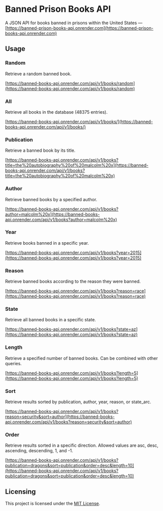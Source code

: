 # Banned Prison Books API
A JSON API for books banned in prisons within the United States — [https://banned-prison-books-api.onrender.com](https://banned-prison-books-api.onrender.com)

## Usage

### Random
Retrieve a random banned book.

[https://banned-books-api.onrender.com/api/v1/books/random](https://banned-books-api.onrender.com/api/v1/books/random)

### All
Retrieve all books in the database (48375 entries).

[https://banned-books-api.onrender.com/api/v1/books/](https://banned-books-api.onrender.com/api/v1/books/)

### Publication
Retrieve a banned book by its title.

[https://banned-books-api.onrender.com/api/v1/books?title=the%20autobiography%20of%20malcolm%20x](https://banned-books-api.onrender.com/api/v1/books?title=the%20autobiography%20of%20malcolm%20x)

### Author
Retrieve banned books by a specified author.

[https://banned-books-api.onrender.com/api/v1/books?author=malcolm%20x](https://banned-books-api.onrender.com/api/v1/books?author=malcolm%20x)

### Year
Retrieve books banned in a specific year.

[https://banned-books-api.onrender.com/api/v1/books?year=2015](https://banned-books-api.onrender.com/api/v1/books?year=2015)

### Reason
Retrieve banned books according to the reason they were banned.

[https://banned-books-api.onrender.com/api/v1/books?reason=race](https://banned-books-api.onrender.com/api/v1/books?reason=race)

### State
Retrieve all banned books in a specific state.

[https://banned-books-api.onrender.com/api/v1/books?state=az](https://banned-books-api.onrender.com/api/v1/books?state=az)

### Length
Retrieve a specified number of banned books. Can be combined with other queries.

[https://banned-books-api.onrender.com/api/v1/books?length=5](https://banned-books-api.onrender.com/api/v1/books?length=5)

### Sort
Retrieve results sorted by publication, author, year, reason, or state_arc.

[https://banned-books-api.onrender.com/api/v1/books?reason=security&sort=author](https://banned-books-api.onrender.com/api/v1/books?reason=security&sort=author)

### Order
Retrieve results sorted in a specific direction. Allowed values are asc, desc, ascending, descending, 1, and -1.

[https://banned-books-api.onrender.com/api/v1/books?publication=dragons&sort=publication&order=desc&length=10](https://banned-books-api.onrender.com/api/v1/books?publication=dragons&sort=publication&order=desc&length=10)

## Licensing
This project is licensed under the [MIT License](https://github.com/tespin/banned-prison-book-api/blob/dev/LICENSE.md).